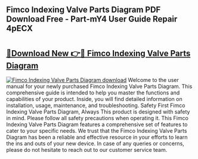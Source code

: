 ## Fimco Indexing Valve Parts Diagram PDF Download Free - Part-mY4 User Guide Repair 4pECX

# <h2><a href="http://dfi4nf.blite.top/?on=Fimco+Indexing+Valve+Parts+Diagram">🔗Download New 👉🔴 Fimco Indexing Valve Parts Diagram</a></h2>

[![Fimco Indexing Valve Parts Diagram download](https://i.imgur.com/lujVjoI.png)](http://dfi4nf.blite.top/?on=Fimco+Indexing+Valve+Parts+Diagram)
Welcome to the user manual for your newly purchased Fimco Indexing Valve Parts Diagram. This comprehensive guide is intended to help you master the functions and capabilities of your product. Inside, you will find detailed information on installation, usage, maintenance, and troubleshooting. Safety First Fimco Indexing Valve Parts Diagram, Always This product is designed with safety in mind. Please follow all safety precautions when operating it. This Fimco Indexing Valve Parts Diagram features a comprehensive set of features to cater to your specific needs. We trust that the Fimco Indexing Valve Parts Diagram has been a reliable and effective resource in your efforts to learn the ins and outs of your new device. In case of any queries or concerns, please do not hesitate to reach out to our customer service team.
